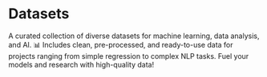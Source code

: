 # Datasets
A curated collection of diverse datasets for machine learning, data analysis, and AI. 📊 Includes clean, pre-processed, and ready-to-use data for projects ranging from simple regression to complex NLP tasks. Fuel your models and research with high-quality data!
